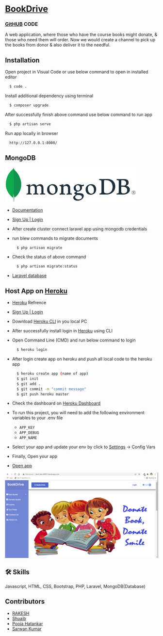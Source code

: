 # [BookDrive](http://stark-lake-68051.herokuapp.com/)

### [GitHUB](https://github.com/RkayBhaker/BookDrive) CODE

A web application, where those who have the course books might donate, & those who need them will order. Now we would create a channel to pick up the books from donor & also deliver it to the needful.

## Installation

Open project in Visual Code or use below command to open in installed editor

```bash
  $ code .
```

Install additional dependency using terminal

```bash
  $ composer upgrade
```

After successfully finish above command use below command to run app

```bash
  $ php artisan serve
```

Run app locally in browser

```bash
  http://127.0.0.1:8000/
```

## MongoDB

[![MongoDB](mongodb.png)](https://account.mongodb.com/account/login?_ga=2.27186813.1330840700.1645023003-106929829.1643112359)

-   [Documentation](https://docs.mongodb.com/)
-   [Sign Up | Login](https://account.mongodb.com/account/login?_ga=2.27186813.1330840700.1645023003-106929829.1643112359)
-   After create cluster connect laravel app using mongodb credentials
-   run blew commands to migrate documents

    ```bash
      $ php artisan migrate
    ```

-   Check the status of above command

    ```bash
      $ php artisan migrate:status
    ```

-   [Laravel database](https://laravel.com/docs/7.x/database)

## Host App on [Heroku](https://dashboard.heroku.com/)

-   [Heroku](https://dashboard.heroku.com/) Refrence
-   [Sign Up | Login](https://id.heroku.com/login)
-   Download [Heroku CLI](https://devcenter.heroku.com/articles/heroku-cli#install-the-heroku-cli) in you local PC
-   After successfully install login in [Heroku](https://dashboard.heroku.com/) using CLI
-   Open Command Line (CMD) and run below command to login

    ```bash
      $ heroku login
    ```

-   After login create app on heroku and push all local code to the heroku app

    ```bash
      $ heroku create app (name of app)
      $ git init
      $ git add .
      $ git commit -m "commit message"
      $ git push heroku master
    ```

-   Check the dashboard on [Heroku Dashboard](https://dashboard.heroku.com/apps)
-   To run this project, you will need to add the following environment variables to your .env file

    -   `APP_KEY`
    -   `APP_DEBUG`
    -   `APP_NAME`

-   Select your app and update your env by click to [Settings](https://dashboard.heroku.com/apps/stark-lake-68051/settings) -> Config Vars
-   Finally, Open your app
-   [Open app](http://stark-lake-68051.herokuapp.com/)

[![app](HOME.PNG)](http://stark-lake-68051.herokuapp.com/)

## 🛠 Skills

Javascript, HTML, CSS, Bootstrap, PHP, Laravel, MongoDB(Database)

## Contributors

-   [RAKESH](https://github.com/RkayBhaker)
-   [Shuaib](https://github.com/shuaib71)
-   [Pooja Hatankar](https://github.com/poojahatankar15)
-   [Sarwan Kumar](https://github.com/shrawan632)
